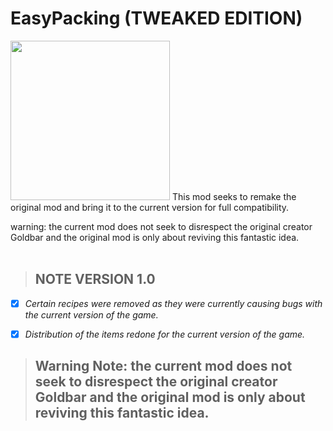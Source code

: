 # EasyPacking (TWEAKED EDITION)
<img src="https://github.com/JhonArroyo/EasyPacking-TWEAKED-/blob/main/poster.png?raw=true" width="255" height="255" />
This mod seeks to remake the original mod and bring it to the current version for full compatibility.

warning: the current mod does not seek to disrespect the original creator Goldbar and the original mod is only about reviving this fantastic idea.
</br>
</br>

> ## NOTE VERSION 1.0

- [x] *Certain recipes were removed as they were currently causing bugs
       with    the current version of the game.*

- [x] *Distribution of the items redone for the current version of the game.*


> ## Warning Note: the current mod does not seek to disrespect the original creator Goldbar and the original mod is only about reviving this fantastic idea.
